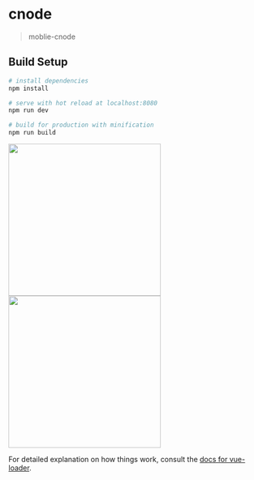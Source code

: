 # cnode

> moblie-cnode

## Build Setup

``` bash
# install dependencies
npm install

# serve with hot reload at localhost:8080
npm run dev

# build for production with minification
npm run build
```
<img src="http://lxweb.oss-cn-shanghai.aliyuncs.com/images/cnode_.png" width="300px"/>
<img src="http://lxweb.oss-cn-shanghai.aliyuncs.com/images/list_.png" width="300px"/>

For detailed explanation on how things work, consult the [docs for vue-loader](http://vuejs.github.io/vue-loader).
